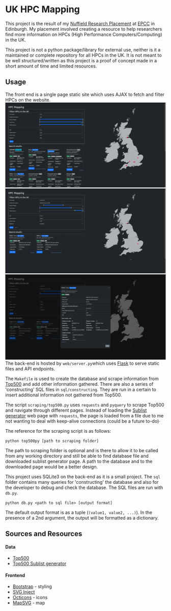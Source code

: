 # UK HPC Mapping
This project is the result of my [Nuffield Research Placement](https://www.nuffieldresearchplacements.org/) at [EPCC](https://www.epcc.ed.ac.uk/) in Edinburgh. My placement involved creating a resource to help researchers find more information on HPCs (High Performance Computers/Computing) in the UK.

This project is not a python package/library for external use, neither is it a maintained or complete repository for all HPCs in the UK. It is not meant to be well structured/written as this project is a proof of concept made in a short amount of time and limited resources.

## Usage
The front end is a single page static site which uses AJAX to fetch and filter HPCs on the website.
![Image of the home page](doc/images/index.png)![Image of using the filter function](doc/images/filtered.png)![Image of the 'more info' modal](doc/images/modal.png)
The back-end is hosted by `web/server.py`which uses [Flask](https://flask.palletsprojects.com/en/3.0.x/) to serve static files and API endpoints.

The `Makefile` is used to create the database and scrape information from [Top500](https://www.top500.org/) and add other information gathered. There are also a series of 'constructing' SQL files in `sql/constructing`. They are run in a certain to insert additional information not gathered from Top500.

The script `scraping/top500.py` uses `requests` and `pyquery` to scrape Top500 and navigate through different pages. Instead of loading the [Sublist generator](https://www.top500.org/statistics/sublist/) web page with `requests`, the page is loaded from a file due to me not wanting to deal with keep-alive connections (could be a future to-do)·

The reference for the scraping script is as follows:
```
python top500py [path to scraping folder]
```
The path to scraping folder is optional and is there to allow it to be called from any working directory and still be able to find database file and downloaded sublist generator page. A path to the database and to the downloaded page would be a better design.

This project uses SQLite3 on the back-end as it is a small project. The `sql` folder contains many queries for 'constructing' the database and also for the developer to debug and check the database. The SQL files are run with `db.py`.
```
python db.py <path to sql file> [output format]
```
The default output format is as a tuple (`(value1, value2, ...)`). In the presence of a 2nd argument, the output will be formatted as a dictionary.

## Sources and Resources
#### Data
- [Top500](https://www.top500.org/)
- [Top500 Sublist generator](https://www.top500.org/statistics/sublist/)
#### Frontend
- [Bootstrap](https://getbootstrap.com/) - styling
- [SVG Inject](https://github.com/iconfu/svg-inject)
- [Octicons](https://getbootstrap.com/) - icons
- [MapSVG](https://mapsvg.com/maps/united-kingdom) - map
